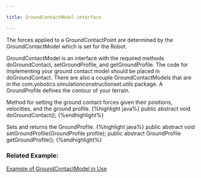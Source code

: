 ```yaml
---

title: GroundContactModel interface

---
```


The forces applied to a GroundContactPoint are determined by the GroundContactModel which is set for the Robot.

GroundContactModel is an interface with the required methods doGroundContact, setGroundProfile, and getGroundProfile.
 The code for implementing your ground contact model should be placed in doGroundContact. There are also a couple GroundContactModels that are in the com.yobotics.simulationconstructionset.utils package. 
A GroundProfile defines the contour of your terrain. 

Method for setting the ground contact forces given their positions, velocities, and the ground profile.
{%highlight java%}
public abstract void doGroundContact();
{%endhighlight%}

Sets and returns the GroundProfile.
{%highlight java%}
public abstract void setGroundProfile(GroundProfile profile); 
public abstract GroundProfile getGroundProfile();
{%endhighlight%}

### Related Example: 
[Example of GroundContactModel in Use]

[Example of GroundContactModel in Use]: /documentation/20-scs/00-tutorials/09-ground-contact-modeling
